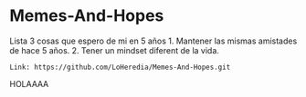 # Memes-And-Hopes
Lista 3 cosas que espero de mi en 5 años 
    1. Mantener las mismas amistades de hace 5 años.
    2. Tener un mindset diferent de la vida. 
    
    Link: https://github.com/LoHeredia/Memes-And-Hopes.git
HOLAAAA
